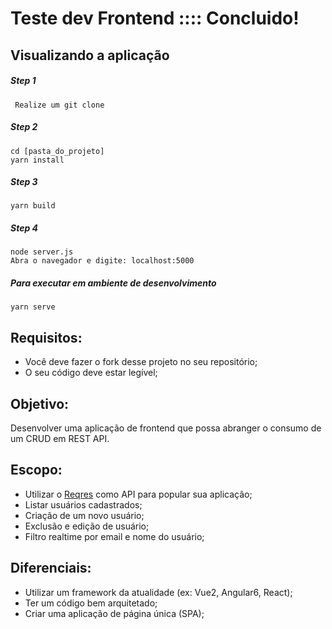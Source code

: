 # Teste dev Frontend :::: Concluido!

## Visualizando a aplicação
##### Step 1
```
 Realize um git clone
```
##### Step 2
```
cd [pasta_do_projeto]
yarn install
```
##### Step 3
```
yarn build
```
##### Step 4
```
node server.js
Abra o navegador e digite: localhost:5000 
```
##### Para executar em ambiente de desenvolvimento
```
yarn serve
```

## Requisitos:
- Você deve fazer o fork desse projeto no seu repositório;
- O seu código deve estar legível;

## Objetivo:

Desenvolver uma aplicação de frontend que possa abranger o consumo de um CRUD em REST API.

## Escopo:
- Utilizar o [Reqres](https://reqres.in/) como API para popular sua aplicação;
- Listar usuários cadastrados;
- Criação de um novo usuário;
- Exclusão e edição de usuário;
- Filtro realtime por email e nome do usuário;

## Diferenciais:
- Utilizar um framework da atualidade (ex: Vue2, Angular6, React);
- Ter um código bem arquitetado;
- Criar uma aplicação de página única (SPA);
